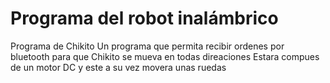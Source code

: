 # Programa del robot inalámbrico
Programa de Chikito
Un programa que permita recibir ordenes por bluetooth para que Chikito se mueva en todas direaciones
Estara compues de un motor DC y este a su vez movera unas ruedas